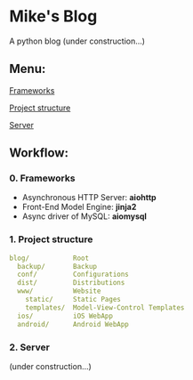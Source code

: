 # Mike's Blog
A python blog (under construction...)

## Menu:

[Frameworks](#0.-frameworks)

[Project structure](#1.-project-structure)

[Server](#2.-server)

## Workflow:
### 0. Frameworks 
- Asynchronous HTTP Server: **aiohttp**
- Front-End Model Engine: **jinja2**
- Async driver of MySQL: **aiomysql**

### 1. Project structure
```yaml # pseudo & not exactly yaml
blog/           Root
  backup/       Backup
  conf/         Configurations
  dist/         Distributions
  www/          Website
    static/     Static Pages
    templates/  Model-View-Control Templates
  ios/          iOS WebApp
  android/      Android WebApp
```

### 2. Server
(under construction...)
